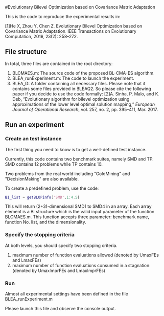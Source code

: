 #Evolutionary Bilevel Optimization based on Covariance Matrix Adaptation

This is the code to reproduce the experimental results in:

[1]He X, Zhou Y, Chen Z. Evolutionary Bilevel Optimization based on Covariance Matrix Adaptation. IEEE Transactions on Evolutionary Computation, 2019, 23(2): 258–272.


## File structure

In total, three files are contained in the root directory:

1. BLCMAES.m: The source code of the proposed BL-CMA-ES algorithm. 
2. BLEA_runExperiment.m: The code to launch the experiment.
3. BLEA_D: A folder containing all necessary files. Please note that it contains some files provided in BLEAQ2. So please cite the following paper if you decide to use the code formally: [2]A. Sinha, P. Malo, and K. Deb, “Evolutionary algorithm for bilevel optimization using approximations of the lower level optimal solution mapping,” *European Journal of Operational Research*, vol. 257, no. 2, pp. 395–411, Mar. 2017.



## Run an experiment



### Create an test instance

The first thing you need to know is to get a well-defined test instance.

Currently, this code contains two benchmark suites, namely SMD and TP. SMD contains 12 problems while TP contains 10.

Two problems from the real world including "GoldMining" and "DecisionMaking" are also available.

To create a predefined problem, use the code:

```matlab
BI_list = getBLOPinfo('SMD',1:4,5)
```

This will return (2+3)-dimensional SMD1 to SMD4 in an array. Each array element is a BI structure which is the valid input parameter of the  function BLCMAES.m. This function accepts three parameter: benchmark name, function No. list, and the dimensionality.

### Specify the stopping criteria 

At both levels, you should specify two stopping criteria.

1. maximum number of function evaluations allowed (denoted by UmaxFEs and LmaxFEs)
2. maximum number of function evaluations consumed in a stagnation (denoted by UmaxImprFEs and LmaxImprFEs)

### Run 

Almost all experimental settings have been defined in the file BLEA_runExperiment.m

Please launch this file and observe the console output.
